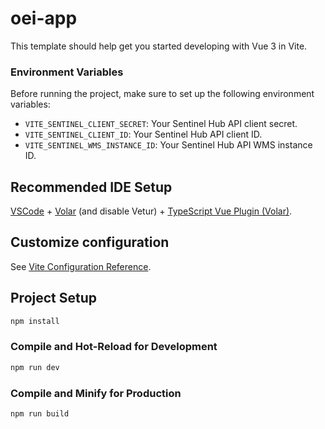 # oei-app

This template should help get you started developing with Vue 3 in Vite.

### Environment Variables

Before running the project, make sure to set up the following environment variables:

- `VITE_SENTINEL_CLIENT_SECRET`: Your Sentinel Hub API client secret.
- `VITE_SENTINEL_CLIENT_ID`: Your Sentinel Hub API client ID.
- `VITE_SENTINEL_WMS_INSTANCE_ID`: Your Sentinel Hub API WMS instance ID.

## Recommended IDE Setup

[VSCode](https://code.visualstudio.com/) + [Volar](https://marketplace.visualstudio.com/items?itemName=Vue.volar) (and disable Vetur) + [TypeScript Vue Plugin (Volar)](https://marketplace.visualstudio.com/items?itemName=Vue.vscode-typescript-vue-plugin).

## Customize configuration

See [Vite Configuration Reference](https://vitejs.dev/config/).

## Project Setup

```sh
npm install
```

### Compile and Hot-Reload for Development

```sh
npm run dev
```

### Compile and Minify for Production

```sh
npm run build
```
